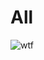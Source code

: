 # All 
![wtf](https://github.com/SupaschaiPh/LGor-Public/assets/119027412/eca20a17-7c8f-4690-96d7-9fb23e4cc1a8)
